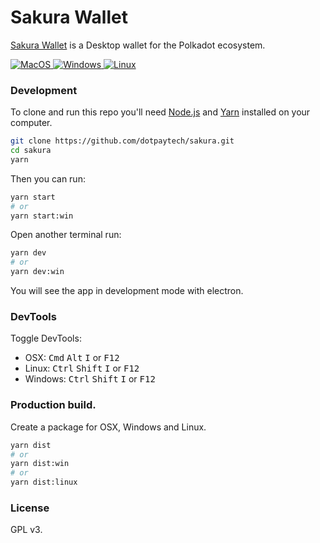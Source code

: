 # Sakura Wallet

[Sakura Wallet](https://www.dotpay.tech/) is a Desktop wallet for the Polkadot ecosystem.
<p align="left">
  <a href="https://github.com/dotpaytech/sakura/releases">
    <img alt="MacOS" src="https://badgen.net/badge/icon/MacOS" />
  </a>
  <a href="https://github.com/dotpaytech/sakura/releases">
    <img alt="Windows" src="https://badgen.net/badge/icon/Windows" />
  </a>
  <a href="https://github.com/dotpaytech/sakura/releases">
    <img alt="Linux" src="https://badgen.net/badge/icon/Linux" />
  </a>
  </a>
</p>

### Development

To clone and run this repo you'll need [Node.js](https://nodejs.org/en/) and [Yarn](https://yarnpkg.com/) installed on your computer.

```bash
git clone https://github.com/dotpaytech/sakura.git
cd sakura
yarn
```

Then you can run:

```bash
yarn start
# or
yarn start:win
```

Open another terminal run:

```bash
yarn dev
# or
yarn dev:win
```

You will see the app in development mode with electron.

### DevTools

Toggle DevTools:

* OSX: <kbd>Cmd</kbd> <kbd>Alt</kbd> <kbd>I</kbd> or <kbd>F12</kbd>
* Linux: <kbd>Ctrl</kbd> <kbd>Shift</kbd> <kbd>I</kbd> or <kbd>F12</kbd>
* Windows: <kbd>Ctrl</kbd> <kbd>Shift</kbd> <kbd>I</kbd> or <kbd>F12</kbd>

### Production build.

Create a package for OSX, Windows and Linux.

```bash
yarn dist
# or
yarn dist:win
# or
yarn dist:linux
```

### License
GPL v3.
